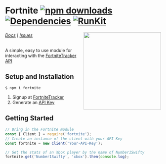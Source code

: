 # Fortnite [![npm downloads](https://img.shields.io/npm/dt/fortnite.svg?maxAge=3600)](https://www.npmjs.com/package/fortnite) [![Dependencies](https://img.shields.io/david/ickerio/fortnite.svg?maxAge=3600)](https://david-dm.org/ickerio/fortnite) [![RunKit](https://badge.runkitcdn.com/fortnite.svg)](https://npm.runkit.com/fortnite)

<img src="https://upload.wikimedia.org/wikipedia/commons/3/36/Fortnite.png" width="250" align="right" />

###### [Docs](docs/api.md) | [Issues](https://github.com/ickerio/fortnite/issues)

A simple, easy to use module for interacting with the [FortniteTracker](https://fortnitetracker.com/) [API](https://fortnitetracker.com/site-api)

## Setup and Installation
```
$ npm i fortnite
```

1. Signup at [FortniteTracker](https://fortnitetracker.com/)
2. Generate an [API Key](https://fortnitetracker.com/site-api)

## Getting Started
```js
// Bring in the Fortnite module
const { Client } = require('fortnite');
// Create an instance of the client with your API Key
const fortnite = new Client('Your-API-Key');

// Get the stats of an Xbox player by the name of Number1Swifty
fortnite.get('Number1Swifty', 'xbox').then(console.log);
```